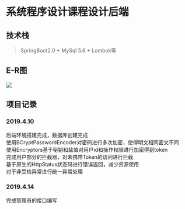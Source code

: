 # 系统程序设计课程设计后端
## 技术栈
> SpringBoot2.0 \+ MySql 5.6 \+ Lombok等  

## E-R图
![](./E-R图.png)  
## 项目记录
### 2019.4.10  
后端环境搭建完成，数据库创建完成  
使用BCryptPasswordEncoder对密码进行多次加密，使得明文相同密文不同   
使用Encryptors基于秘钥和盐值对用户id和操作权限进行加密得到token  
完成用户部分的拦截器，对未携带Token的访问进行拦截  
基于原生的HttpStatus状态码进行错误返回，减少资源使用  
对于非受检异常进行统一异常处理  
### 2019.4.14   
完成管理员的接口编写
